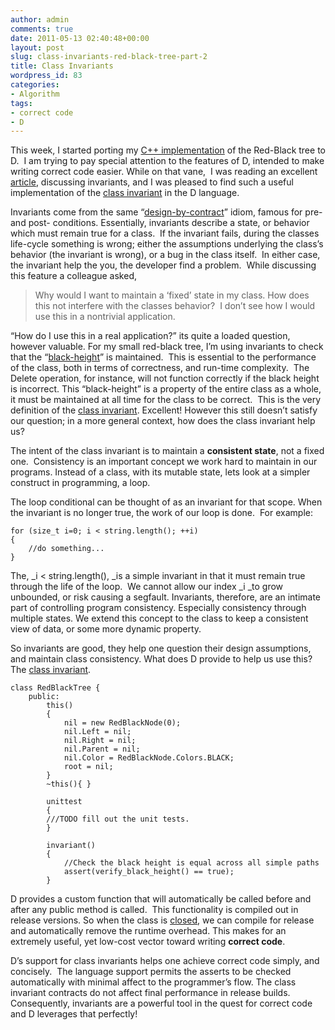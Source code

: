 ```yaml
---
author: admin
comments: true
date: 2011-05-13 02:40:48+00:00
layout: post
slug: class-invariants-red-black-tree-part-2
title: Class Invariants
wordpress_id: 83
categories:
- Algorithm
tags:
- correct code
- D
---
```


This week, I started porting my [C++ implementation](http://www.codestrokes.com/archives/59) of the Red-Black tree to D.  I am trying to pay special attention to the features of D, intended to make writing correct code easier. While on that vane,  I was reading an excellent [article](http://reprog.wordpress.com/2010/04/25/writing-correct-code-part-1-invariants-binary-search-part-4a/), discussing invariants, and I was pleased to find such a useful implementation of the [class invariant](http://www.digitalmars.com/d/2.0/class.html#Invariant) in the D language.

<!-- more -->

Invariants come from the same “[design-by-contract](http://en.wikipedia.org/wiki/Design_by_contract)” idiom, famous for pre- and post- conditions. Essentially, invariants describe a state, or behavior which must remain true for a class.  If the invariant fails, during the classes life-cycle something is wrong; either the assumptions underlying the class’s behavior (the invariant is wrong), or a bug in the class itself.  In either case, the invariant help the you, the developer find a problem.  While discussing this feature a colleague asked,


<blockquote>Why would I want to maintain a ‘fixed’ state in my class. How does this not interfere with the classes behavior?  I don’t see how I would use this in a nontrivial application.</blockquote>


“How do I use this in a real application?” its quite a loaded question, however valuable. For my small red-black tree, I’m using invariants to check that the “[black-height](http://en.wikipedia.org/wiki/Red-black_tree#Properties)” is maintained.  This is essential to the performance of the class, both in terms of correctness, and run-time complexity.  The Delete operation, for instance, will not function correctly if the black height is incorrect. This “black-height” is a property of the entire class as a whole, it must be maintained at all time for the class to be correct.  This is the very definition of the [class invariant](http://en.wikipedia.org/wiki/Class_invariant). Excellent! However this still doesn’t satisfy our question; in a more general context, how does the class invariant help us? 

The intent of the class invariant is to maintain a **consistent state**, not a fixed one.  Consistency is an important concept we work hard to maintain in our programs. Instead of a class, with its mutable state, lets look at a simpler construct in programming, a loop. 

The loop conditional can be thought of as an invariant for that scope. When the invariant is no longer true, the work of our loop is done.  For example:

    
    for (size_t i=0; i < string.length(); ++i)
    {
    	//do something...
    }


The, _i < string.length(), _is a simple invariant in that it must remain true through the life of the loop.  We cannot allow our index _i _to grow unbounded, or risk causing a segfault. Invariants, therefore, are an intimate part of controlling program consistency. Especially consistency through multiple states. We extend this concept to the class to keep a consistent view of data, or some more dynamic property.

So invariants are good, they help one question their design assumptions, and maintain class consistency. What does D provide to help us use this? The [class invariant](http://www.digitalmars.com/d/2.0/class.html#Invariant).

    
    class RedBlackTree {
        public:
            this()
            {
                nil = new RedBlackNode(0);
                nil.Left = nil;
                nil.Right = nil;
                nil.Parent = nil;
                nil.Color = RedBlackNode.Colors.BLACK;
                root = nil;
            }
            ~this(){ }
    
            unittest
            {
    		///TODO fill out the unit tests.
            }
    
            invariant()
            {
                //Check the black height is equal across all simple paths
                assert(verify_black_height() == true);
            }


D provides a custom function that will automatically be called before and after any public method is called.  This functionality is compiled out in release versions. So when the class is [closed](http://en.wikipedia.org/wiki/Open/closed_principle), we can compile for release and automatically remove the runtime overhead. This makes for an extremely useful, yet low-cost vector toward writing **correct code**.

D’s support for class invariants helps one achieve correct code simply, and concisely.  The language support permits the asserts to be checked automatically with minimal affect to the programmer’s flow. The class invariant contracts do not affect final performance in release builds. Consequently, invariants are a powerful tool in the quest for correct code and D leverages that perfectly!
